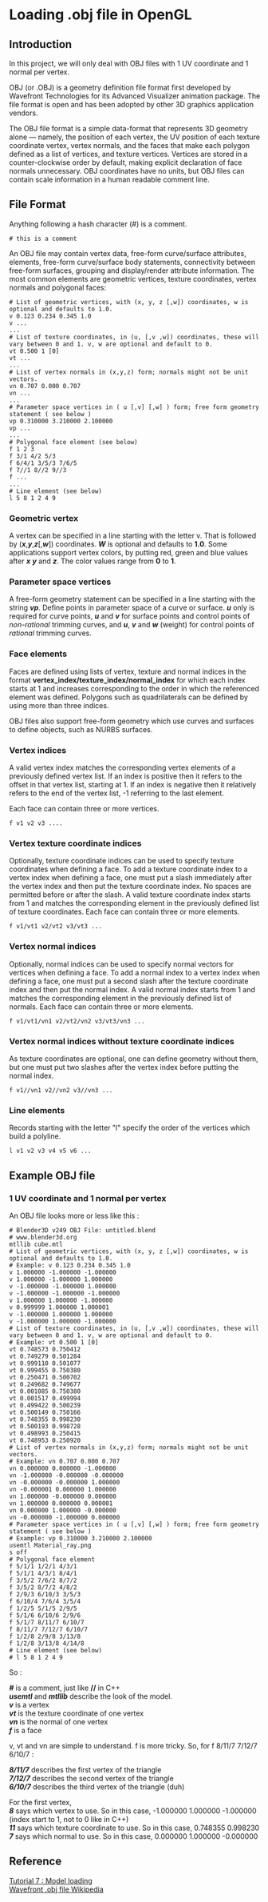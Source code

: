 # Loading .obj file in OpenGL
## Introduction
In this project, we will only deal with OBJ files with 1 UV coordinate and 1 normal per vertex.

OBJ (or .OBJ) is a geometry definition file format first developed by Wavefront Technologies for its Advanced Visualizer animation package. The file format is open and has been adopted by other 3D graphics application vendors.

The OBJ file format is a simple data-format that represents 3D geometry alone — namely, the position of each vertex, the UV position of each texture coordinate vertex, vertex normals, and the faces that make each polygon defined as a list of vertices, and texture vertices. Vertices are stored in a counter-clockwise order by default, making explicit declaration of face normals unnecessary. OBJ coordinates have no units, but OBJ files can contain scale information in a human readable comment line.

## File Format
Anything following a hash character (\#) is a comment.
```
# this is a comment
```

An OBJ file may contain vertex data, free-form curve/surface attributes, elements, free-form curve/surface body statements, connectivity between free-form surfaces, grouping and display/render attribute information. The most common elements are geometric vertices, texture coordinates, vertex normals and polygonal faces:
```
# List of geometric vertices, with (x, y, z [,w]) coordinates, w is optional and defaults to 1.0.
v 0.123 0.234 0.345 1.0
v ...
...
# List of texture coordinates, in (u, [,v ,w]) coordinates, these will vary between 0 and 1. v, w are optional and default to 0.
vt 0.500 1 [0]
vt ...
...
# List of vertex normals in (x,y,z) form; normals might not be unit vectors.
vn 0.707 0.000 0.707
vn ...
...
# Parameter space vertices in ( u [,v] [,w] ) form; free form geometry statement ( see below )
vp 0.310000 3.210000 2.100000
vp ...
...
# Polygonal face element (see below)
f 1 2 3
f 3/1 4/2 5/3
f 6/4/1 3/5/3 7/6/5
f 7//1 8//2 9//3
f ...
...
# Line element (see below)
l 5 8 1 2 4 9
```

### Geometric vertex
A vertex can be specified in a line starting with the letter v. That is followed by (***x***,***y***,***z***[,***w***]) coordinates. ***W*** is optional and defaults to **1.0**. Some applications support vertex colors, by putting red, green and blue values after ***x*** ***y*** and ***z***. The color values range from **0** to **1**.

### Parameter space vertices
A free-form geometry statement can be specified in a line starting with the string ***vp***. Define points in parameter space of a curve or surface. ***u*** only is required for curve points, ***u*** and ***v*** for surface points and control points of *non-rational* trimming curves, and ***u***, ***v*** and ***w*** (weight) for control points of *rational* trimming curves.

### Face elements
Faces are defined using lists of vertex, texture and normal indices in the format **vertex_index/texture_index/normal_index** for which each index starts at 1 and increases corresponding to the order in which the referenced element was defined. Polygons such as quadrilaterals can be defined by using more than three indices.

OBJ files also support free-form geometry which use curves and surfaces to define objects, such as NURBS surfaces.

### Vertex indices
A valid vertex index matches the corresponding vertex elements of a previously defined vertex list. If an index is positive then it refers to the offset in that vertex list, starting at 1. If an index is negative then it relatively refers to the end of the vertex list, -1 referring to the last element.

Each face can contain three or more vertices.
```
f v1 v2 v3 ....
```

### Vertex texture coordinate indices
Optionally, texture coordinate indices can be used to specify texture coordinates when defining a face. To add a texture coordinate index to a vertex index when defining a face, one must put a slash immediately after the vertex index and then put the texture coordinate index. No spaces are permitted before or after the slash. A valid texture coordinate index starts from 1 and matches the corresponding element in the previously defined list of texture coordinates. Each face can contain three or more elements.
```
f v1/vt1 v2/vt2 v3/vt3 ...
```

### Vertex normal indices
Optionally, normal indices can be used to specify normal vectors for vertices when defining a face. To add a normal index to a vertex index when defining a face, one must put a second slash after the texture coordinate index and then put the normal index. A valid normal index starts from 1 and matches the corresponding element in the previously defined list of normals. Each face can contain three or more elements.
```
f v1/vt1/vn1 v2/vt2/vn2 v3/vt3/vn3 ...
```

### Vertex normal indices without texture coordinate indices
As texture coordinates are optional, one can define geometry without them, but one must put two slashes after the vertex index before putting the normal index.
```
f v1//vn1 v2//vn2 v3//vn3 ...
```

### Line elements
Records starting with the letter "l" specify the order of the vertices which build a polyline.
```
l v1 v2 v3 v4 v5 v6 ...
```

## Example OBJ file
### 1 UV coordinate and 1 normal per vertex
An OBJ file looks more or less like this :    
```
# Blender3D v249 OBJ File: untitled.blend
# www.blender3d.org
mtllib cube.mtl
# List of geometric vertices, with (x, y, z [,w]) coordinates, w is optional and defaults to 1.0.
# Example: v 0.123 0.234 0.345 1.0
v 1.000000 -1.000000 -1.000000
v 1.000000 -1.000000 1.000000
v -1.000000 -1.000000 1.000000
v -1.000000 -1.000000 -1.000000
v 1.000000 1.000000 -1.000000
v 0.999999 1.000000 1.000001
v -1.000000 1.000000 1.000000
v -1.000000 1.000000 -1.000000
# List of texture coordinates, in (u, [,v ,w]) coordinates, these will vary between 0 and 1. v, w are optional and default to 0.
# Example: vt 0.500 1 [0]
vt 0.748573 0.750412
vt 0.749279 0.501284
vt 0.999110 0.501077
vt 0.999455 0.750380
vt 0.250471 0.500702
vt 0.249682 0.749677
vt 0.001085 0.750380
vt 0.001517 0.499994
vt 0.499422 0.500239
vt 0.500149 0.750166
vt 0.748355 0.998230
vt 0.500193 0.998728
vt 0.498993 0.250415
vt 0.748953 0.250920
# List of vertex normals in (x,y,z) form; normals might not be unit vectors.
# Example: vn 0.707 0.000 0.707
vn 0.000000 0.000000 -1.000000
vn -1.000000 -0.000000 -0.000000
vn -0.000000 -0.000000 1.000000
vn -0.000001 0.000000 1.000000
vn 1.000000 -0.000000 0.000000
vn 1.000000 0.000000 0.000001
vn 0.000000 1.000000 -0.000000
vn -0.000000 -1.000000 0.000000
# Parameter space vertices in ( u [,v] [,w] ) form; free form geometry statement ( see below )
# Example: vp 0.310000 3.210000 2.100000
usemtl Material_ray.png
s off
# Polygonal face element
f 5/1/1 1/2/1 4/3/1
f 5/1/1 4/3/1 8/4/1
f 3/5/2 7/6/2 8/7/2
f 3/5/2 8/7/2 4/8/2
f 2/9/3 6/10/3 3/5/3
f 6/10/4 7/6/4 3/5/4
f 1/2/5 5/1/5 2/9/5
f 5/1/6 6/10/6 2/9/6
f 5/1/7 8/11/7 6/10/7
f 8/11/7 7/12/7 6/10/7
f 1/2/8 2/9/8 3/13/8
f 1/2/8 3/13/8 4/14/8
# Line element (see below)
# l 5 8 1 2 4 9
```
So :   

***#*** is a comment, just like **//** in C++   
***usemtl*** and ***mtllib*** describe the look of the model.   
***v*** is a vertex   
***vt*** is the texture coordinate of one vertex   
***vn*** is the normal of one vertex   
***f*** is a face  

v, vt and vn are simple to understand. f is more tricky. So, for f 8/11/7 7/12/7 6/10/7 :   

***8/11/7*** describes the first vertex of the triangle   
***7/12/7*** describes the second vertex of the triangle   
***6/10/7*** describes the third vertex of the triangle (duh)   

For the first vertex,   
***8*** says which vertex to use. So in this case, -1.000000 1.000000 -1.000000 (index start to 1, not to 0 like in C++)  
***11*** says which texture coordinate to use. So in this case, 0.748355 0.998230  
***7*** says which normal to use. So in this case, 0.000000 1.000000 -0.000000  


## Reference
[Tutorial 7 : Model loading](http://www.opengl-tutorial.org/beginners-tutorials/tutorial-7-model-loading/#loading-the-obj)    
[Wavefront .obj file Wikipedia](https://en.wikipedia.org/wiki/Wavefront_.obj_file)     

